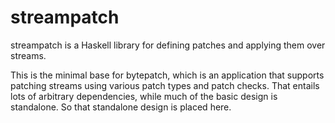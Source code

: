 # streampatch
streampatch is a Haskell library for defining patches and applying them over
streams.

This is the minimal base for bytepatch, which is an application that supports
patching streams using various patch types and patch checks. That entails lots
of arbitrary dependencies, while much of the basic design is standalone. So that
standalone design is placed here.
